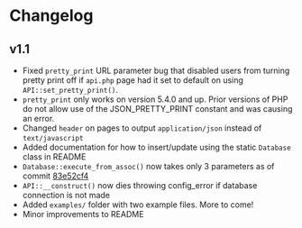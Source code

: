 # Changelog

## v1.1

- Fixed `pretty_print` URL parameter bug that disabled users from turning pretty print off if `api.php` page had it set to default on using `API::set_pretty_print()`.
- `pretty_print` only works on version 5.4.0 and up. Prior versions of PHP do not allow use of the JSON_PRETTY_PRINT constant and was causing an error. 
- Changed `header` on pages to output `application/json` instead of `text/javascript`
- Added documentation for how to insert/update using the static `Database` class in README
- `Database::execute_from_assoc()` now takes only 3 parameters as of commit [83e52cf4](https://github.com/brannondorsey/apibuilder/commit/83e52cf484043f8499a4bfd1f33f608d629bcb6f)
- `API::__construct()` now dies throwing config_error if database connection is not made
- Added `examples/` folder with two example files. More to come!
- Minor improvements to README
